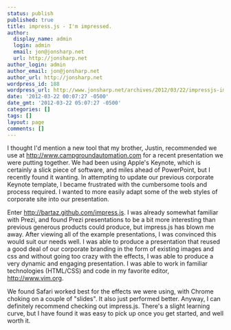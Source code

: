 ```yaml
---
status: publish
published: true
title: impress.js - I'm impressed.
author:
  display_name: admin
  login: admin
  email: jon@jonsharp.net
  url: http://jonsharp.net
author_login: admin
author_email: jon@jonsharp.net
author_url: http://jonsharp.net
wordpress_id: 188
wordpress_url: http://www.jonsharp.net/archives/2012/03/22/impressjs-im-impressed/
date: '2012-03-22 00:07:27 -0500'
date_gmt: '2012-03-22 05:07:27 -0500'
categories: []
tags: []
layout: page
comments: []
---
```

I thought I'd mention a new tool that my brother, Justin, recommended we use at http://www.campgroundautomation.com for a recent presentation we were putting together.  We had been using Apple's Keynote, which is certainly a slick piece of software, and miles ahead of PowerPoint, but I recently found it wanting.  In attempting to update our previous corporate Keynote template, I became frustrated with the cumbersome tools and process required.  I wanted to more easily adapt some of the web styles of corporate site into our presentation.

<!--more-->

Enter http://bartaz.github.com/impress.js.  I was already somewhat familiar with Prezi, and found Prezi presentations to be a bit more interesting than previous generous products could produce, but impress.js has blown me away.  After viewing all of the example presentations, I was convinced this would suit our needs well.  I was able to produce a presentation that reused a good deal of our corporate branding in the form of existing images and css and without going too crazy with the effects, I was able to produce a very dynamic and engaging presentation.  I was able to work in familiar technologies (HTML/CSS) and code in my favorite editor, http://www.vim.org.

We found Safari worked best for the effects we were using, with Chrome choking on a couple of "slides".  It also just performed better.  Anyway, I can definitely recommend checking out impress.js.  There's a slight learning curve, but I have found it was easy to pick up once you get started, and well worth it.
